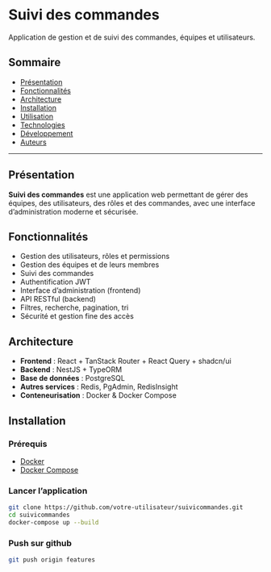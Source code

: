 # Suivi des commandes

Application de gestion et de suivi des commandes, équipes et utilisateurs.

## Sommaire

- [Présentation](#présentation)
- [Fonctionnalités](#fonctionnalités)
- [Architecture](#architecture)
- [Installation](#installation)
- [Utilisation](#utilisation)
- [Technologies](#technologies)
- [Développement](#développement)
- [Auteurs](#auteurs)

---

## Présentation

**Suivi des commandes** est une application web permettant de gérer des équipes, des utilisateurs, des rôles et des commandes, avec une interface d’administration moderne et sécurisée.

## Fonctionnalités

- Gestion des utilisateurs, rôles et permissions
- Gestion des équipes et de leurs membres
- Suivi des commandes
- Authentification JWT
- Interface d’administration (frontend)
- API RESTful (backend)
- Filtres, recherche, pagination, tri
- Sécurité et gestion fine des accès

## Architecture

- **Frontend** : React + TanStack Router + React Query + shadcn/ui
- **Backend** : NestJS + TypeORM
- **Base de données** : PostgreSQL
- **Autres services** : Redis, PgAdmin, RedisInsight
- **Conteneurisation** : Docker & Docker Compose

## Installation

### Prérequis

- [Docker](https://www.docker.com/)
- [Docker Compose](https://docs.docker.com/compose/)

### Lancer l’application

```bash
git clone https://github.com/votre-utilisateur/suivicommandes.git
cd suivicommandes
docker-compose up --build
```

### Push sur github
```bash
git push origin features